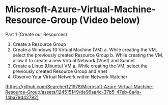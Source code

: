 # Microsoft-Azure-Virtual-Machine-Resource-Group (Video below)
Part 1 (Create our Resources)
1. Create a Resource Group
2. Create a Windows 10 Virtual Machine (VM)
   a. While creating the VM, select the previously created Resource Group
   b. While creating the VM, allow it to create a new Virtual Network (Vnet) and Subnet
3. Create a Linux (Ubuntu) VM
   a. While creating the VM, select the previously created Resource Group and Vnet
4. Observe Your Virtual Network within Network Watcher
   
[https://github.com/Searcher121978/Microsoft-Azure-Virtual-Machine-Resource-Group/assets/124515149/de96aa4c-37b5-47eb-8a4a-14ba79d42792]
